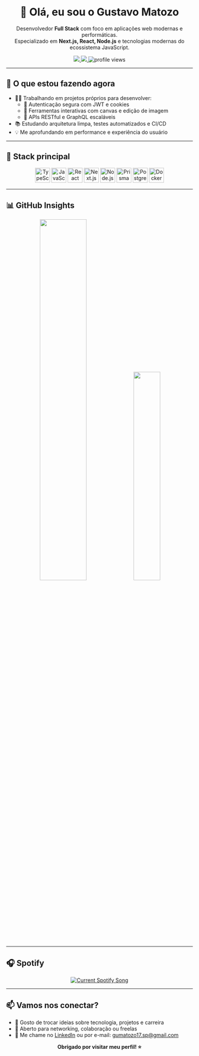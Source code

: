 <h1 align="center">👋 Olá, eu sou o Gustavo Matozo</h1>

<p align="center">
  Desenvolvedor <strong>Full Stack</strong> com foco em aplicações web modernas e performáticas.<br/>
  Especializado em <strong>Next.js, React, Node.js</strong> e tecnologias modernas do ecossistema JavaScript.
</p>

<p align="center">
  <a href="https://www.linkedin.com/in/gustavo-matozo-ab7ba3263/" target="_blank">
    <img src="https://img.shields.io/badge/LinkedIn-0A66C2?style=for-the-badge&logo=linkedin&logoColor=white" />
  </a>
  <a href="https://github.com/oguxt" target="_blank">
    <img src="https://img.shields.io/badge/GitHub-171515?style=for-the-badge&logo=github&logoColor=white" />
  </a>
  <img src="https://komarev.com/ghpvc/?username=oguxt&style=for-the-badge&color=blue" alt="profile views" />
</p>

---

## 🚀 O que estou fazendo agora

- 👨‍💻 Trabalhando em projetos próprios para desenvolver:
  - 🔐 Autenticação segura com JWT e cookies
  - 🎨 Ferramentas interativas com canvas e edição de imagem
  - 🧰 APIs RESTful e GraphQL escaláveis
- 📚 Estudando arquitetura limpa, testes automatizados e CI/CD
- 💡 Me aprofundando em performance e experiência do usuário

---

## 🧰 Stack principal

<div align="center">
  <img src="https://cdn.jsdelivr.net/gh/devicons/devicon/icons/typescript/typescript-original.svg" title="TypeScript" width="40" />
  <img src="https://cdn.jsdelivr.net/gh/devicons/devicon/icons/javascript/javascript-original.svg" title="JavaScript" width="40" />
  <img src="https://cdn.jsdelivr.net/gh/devicons/devicon/icons/react/react-original.svg" title="React" width="40" />
  <img src="https://cdn.jsdelivr.net/gh/devicons/devicon/icons/nextjs/nextjs-original.svg" title="Next.js" width="40" />
  <img src="https://cdn.jsdelivr.net/gh/devicons/devicon/icons/nodejs/nodejs-original.svg" title="Node.js" width="40" />
  <img src="https://cdn.jsdelivr.net/gh/devicons/devicon/icons/prisma/prisma-original.svg" title="Prisma ORM" width="40" />
  <img src="https://cdn.jsdelivr.net/gh/devicons/devicon/icons/postgresql/postgresql-original.svg" title="PostgreSQL" width="40" />
  <img src="https://cdn.jsdelivr.net/gh/devicons/devicon/icons/docker/docker-original.svg" title="Docker" width="40" />
</div>

---

## 📊 GitHub Insights

<p align="center">
  <img src="https://github-readme-stats.vercel.app/api?username=oguxt&show_icons=true&theme=midnight-purple&hide_border=true&include_all_commits=true&count_private=true" width="50%" />
  <img src="https://github-readme-stats.vercel.app/api/top-langs/?username=oguxt&layout=compact&theme=midnight-purple&hide_border=true" width="38%" />
</p>

---

## 🎧 Spotify

<p align="center">
  <a href="https://VGZ4D4.pythonanywhere.com/link">
    <img
      src="https://VGZ4D4.pythonanywhere.com?eq_color=7F3ACE&theme=dark"
      alt="Current Spotify Song"
    />
  </a>
</p>

---

## 📫 Vamos nos conectar?

- 💬 Gosto de trocar ideias sobre tecnologia, projetos e carreira
- 💼 Aberto para networking, colaboração ou freelas
- 📧 Me chame no [LinkedIn](https://www.linkedin.com/in/gustavo-matozo-ab7ba3263/) ou por e-mail: gumatozo17.sp@gmail.com

<p align="center">
  <strong>Obrigado por visitar meu perfil! ⭐</strong>
</p>
